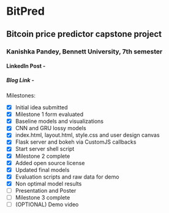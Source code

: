 # BitPred
## Bitcoin price predictor capstone project
### Kanishka Pandey, Bennett University, 7th semester
#### LinkedIn Post - 
##### Blog Link - 
Milestones:
- [X] Initial idea submitted
- [X] Milestone 1 form evaluated
- [X] Baseline models and visualizations
- [X] CNN and GRU lossy models
- [X] index.html, layout.html, style.css and user design canvas
- [X] Flask server and bokeh via CustomJS callbacks
- [X] Start server shell script
- [X] Milestone 2 complete
- [X] Added open source license
- [X] Updated final models
- [X] Evaluation scripts and raw data for demo
- [X] Non optimal model results
- [ ] Presentation and Poster
- [ ] Milestone 3 complete
- [ ] (OPTIONAL) Demo video
